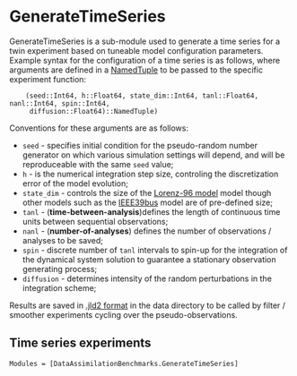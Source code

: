 # GenerateTimeSeries 

GenerateTimeSeries is a sub-module used to generate a time series for a twin experiment based
on tuneable model configuration parameters. Example syntax for the configuration of a time
series is as follows, where arguments are defined in a 
[NamedTuple](https://docs.julialang.org/en/v1/base/base/#Core.NamedTuple)
to be passed to the
specific experiment function:
```{julia}
    (seed::Int64, h::Float64, state_dim::Int64, tanl::Float64, nanl::Int64, spin::Int64,
     diffusion::Float64)::NamedTuple)
```
Conventions for these arguments are as follows:
  * `seed` - specifies initial condition for the pseudo-random number generator on which various simulation settings will depend, and will be reproduceable with the same `seed` value;
  * `h` - is the numerical integration step size, controling the discretization error of the model evolution;
  * `state_dim` - controls the size of the [Lorenz-96 model](@ref) model though other models such as the [IEEE39bus](@ref) model are of pre-defined size;
  * `tanl` - (__time-between-analysis__)defines the length of continuous time units between sequential observations;
  * `nanl` - (__number-of-analyses__) defines the number of observations / analyses to be saved;
  * `spin` - discrete number of `tanl` intervals to spin-up for the integration of the dynamical system solution to guarantee a stationary observation generating process;
  * `diffusion` - determines intensity of the random perturbations in the integration scheme;

Results are saved in [.jld2 format](https://juliaio.github.io/JLD2.jl/dev/) in the data directory to be called by filter / smoother
experiments cycling over the pseudo-observations.

## Time series experiments

```@autodocs
Modules = [DataAssimilationBenchmarks.GenerateTimeSeries]
```
